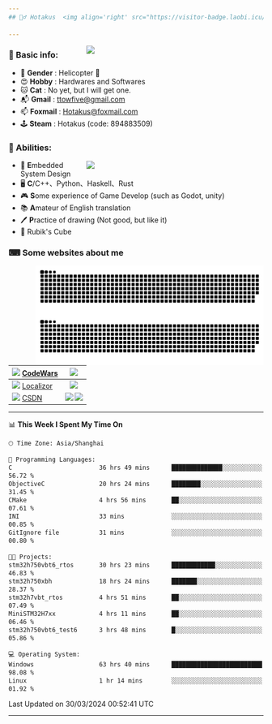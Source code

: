 ```yaml
---
## 🕵️‍♂️ Hotakus  <img align='right' src="https://visitor-badge.laobi.icu/badge?page_id=hotakus.visitor-badge&left_text=Views&format=true" width=70 >

---
```


<picture>
  <source
    srcset="https://github-readme-stats-git-master-hotakus.vercel.app/api/top-langs/?username=hotakus&hide=html&layout=compact&border_radius=10&theme=calm#gh-dark-mode-only"
    media="(prefers-color-scheme: dark)"
  />
  <source
    srcset="https://github-readme-stats-git-master-hotakus.vercel.app/api/top-langs/?username=hotakus&hide=html&layout=compact&border_radius=10&theme=default#gh-light-mode-only"
    media="(prefers-color-scheme: light), (prefers-color-scheme: no-preference)"
  />
  <img src='https://github-readme-stats-git-master-hotakus.vercel.app/api/top-langs/?username=hotakus&layout=compact&border_radius=10&theme=calm#gh-dark-mode-only' width=350 align='right'>
</picture>

### 📰 Basic info:
- 👬 **Gender** : Helicopter 🚁
- 😍 **Hobby** : Hardwares and Softwares
- 🐱 **Cat** : No yet, but I will get one.
- 📬 **Gmail** : ttowfive@gmail.com
- 📫 **Foxmail** : Hotakus@foxmail.com
- 🕹 **Steam** : Hotakus (code: 894883509)

### 💪 Abilities:

<picture>
  <source
    srcset="https://github-readme-stats-git-master-hotakus.vercel.app/api?username=hotakus&show_icons=true&theme=calm&border_radius=10"
    media="(prefers-color-scheme: dark)"
  />
  <source
    srcset="https://github-readme-stats-git-master-hotakus.vercel.app/api?username=hotakus&show_icons=true&theme=default&border_radius=10"
    media="(prefers-color-scheme: light), (prefers-color-scheme: no-preference)"
  />
  <img src='https://github-readme-stats-git-master-hotakus.vercel.app/api?username=hotakus&show_icons=true&theme=calm&border_radius=10' width=350 align='right'>
</picture>

- 🔌 **E**mbedded System Design
- 🖥 **C**/C++、Python、Haskell、Rust
- 🎮 **S**ome experience of Game Develop (such as Godot, unity)
- 📚 **A**mateur of English translation 
- 🖊 **P**ractice of drawing (Not good, but like it) 
- 🎲 Rubik's Cube

### ⌨ Some websites about me
<img src='https://github.com/Hotakus/Hotakus/blob/output/github-contribution-grid-snake-dark.svg#gh-dark-mode-only' width=450 align='right'>
<img src='https://github.com/Hotakus/Hotakus/blob/output/github-contribution-grid-snake.svg#gh-light-mode-only' width=450 align='right'>

| <img src='https://www.codewars.com/packs/assets/logo.61192cf7.svg' width=15 > [CodeWars](https://www.codewars.com/users/Hotakus) |<img src='https://www.codewars.com/users/Hotakus/badges/micro' width=150 >|  
| :---- | :----: | 
|<img src='https://www.localizor.com/images/favicon.png' width=17 > [Localizor](https://www.codewars.com/users/Hotakus)| <img src='https://www.localizor.com/images/localizor-logo.png' width=100 > |
|<img src='https://img-home.csdnimg.cn/images/20201124032511.png' width=30 > [CSDN](https://blog.csdn.net/qq_26106317?spm=1010.2135.3001.5421)|<img width=16 src="https://img-home.csdnimg.cn/images/20210108035947.gif"> <img src="https://csdnimg.cn/identity/blog4.png" width=16>|

---

<!--START_SECTION:waka-->
📊 **This Week I Spent My Time On** 

```text
🕑︎ Time Zone: Asia/Shanghai

💬 Programming Languages: 
C                        36 hrs 49 mins      ██████████████░░░░░░░░░░░   56.72 % 
ObjectiveC               20 hrs 24 mins      ████████░░░░░░░░░░░░░░░░░   31.45 % 
CMake                    4 hrs 56 mins       ██░░░░░░░░░░░░░░░░░░░░░░░   07.61 % 
INI                      33 mins             ░░░░░░░░░░░░░░░░░░░░░░░░░   00.85 % 
GitIgnore file           31 mins             ░░░░░░░░░░░░░░░░░░░░░░░░░   00.80 % 

🐱‍💻 Projects: 
stm32h750vbt6_rtos       30 hrs 23 mins      ████████████░░░░░░░░░░░░░   46.83 % 
stm32h750xbh             18 hrs 24 mins      ███████░░░░░░░░░░░░░░░░░░   28.37 % 
stm32h7vbt_rtos          4 hrs 51 mins       ██░░░░░░░░░░░░░░░░░░░░░░░   07.49 % 
MiniSTM32H7xx            4 hrs 11 mins       ██░░░░░░░░░░░░░░░░░░░░░░░   06.46 % 
stm32h750vbt6_test6      3 hrs 48 mins       █░░░░░░░░░░░░░░░░░░░░░░░░   05.86 % 

💻 Operating System: 
Windows                  63 hrs 40 mins      █████████████████████████   98.08 % 
Linux                    1 hr 14 mins        ░░░░░░░░░░░░░░░░░░░░░░░░░   01.92 % 
```


 Last Updated on 30/03/2024 00:52:41 UTC
<!--END_SECTION:waka-->

---
